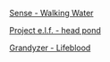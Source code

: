 [Sense - Walking Water](https://youtu.be/w9sSkEWbopA?si=UOl0r-qLqoO6BBdL)

[Project e.l.f. - head pond](https://youtu.be/YGCLUFllkjw?si=IwA7RYc5KOzGKjvu)

[Grandyzer - Lifeblood](https://www.youtube.com/watch?v=yH1kp0A_LzQ)